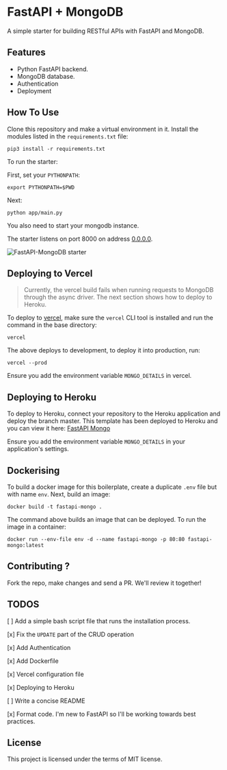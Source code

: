 # FastAPI + MongoDB

A simple starter for building RESTful APIs with FastAPI and MongoDB. 

## Features

+ Python FastAPI backend.
+ MongoDB database.
+ Authentication
+ Deployment

## How To Use

Clone this repository and make a virtual environment in it. Install the modules listed in the `requirements.txt` file:

```console
pip3 install -r requirements.txt
```

To run the starter:

First, set your `PYTHONPATH`:

```console
export PYTHONPATH=$PWD
```

Next:

```console
python app/main.py
```

You also need to start your mongodb instance.

The starter listens on port 8000 on address [0.0.0.0](0.0.0.0). 

![FastAPI-MongoDB starter](https://res.cloudinary.com/adeshina/image/upload/v1600180509/fopab9idhrjqeqds4izk.png)

## Deploying to Vercel

> Currently, the vercel build fails when running requests to MongoDB through the async driver. The next section shows how to deploy to Heroku.

To deploy to [vercel](https://vercel.com), make sure the `vercel` CLI tool is installed and run the command in the base directory:

```console
vercel 
```

The above deploys to development, to deploy it into production, run:

```console
vercel --prod
```

Ensure you add the environment variable `MONGO_DETAILS` in vercel.

## Deploying to Heroku

To deploy to Heroku, connect your repository to the Heroku application and deploy the branch master. This template has been deployed to Heroku and you can view it here: [FastAPI Mongo](https://fastapi-mongo.herokuapp.com/)

Ensure you add the environment variable `MONGO_DETAILS` in your application's settings.

## Dockerising

To build a docker image for this boilerplate, create a duplicate `.env` file but with name `env`. Next, build an image:

```console
docker build -t fastapi-mongo .
```

The command above builds an image that can be deployed. To run the image in a container:

```console
docker run --env-file env -d --name fastapi-mongo -p 80:80 fastapi-mongo:latest
```

## Contributing ?

Fork the repo, make changes and send a PR. We'll review it together!

## TODOS

[ ] Add a simple bash script file that runs the installation process.

[x] Fix the `UPDATE` part of the CRUD operation

[x] Add Authentication

[x] Add Dockerfile

[x] Vercel configuration file

[x] Deploying to Heroku

[ ] Write a concise README

[x] Format code. I'm new to FastAPI so I'll be working towards best practices.


## License

This project is licensed under the terms of MIT license.
